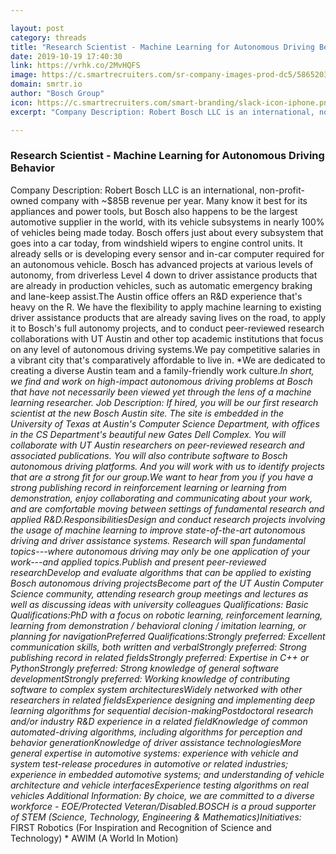 ```yaml
---

layout: post
category: threads
title: "Research Scientist - Machine Learning for Autonomous Driving Behavior"
date: 2019-10-19 17:40:30
link: https://vrhk.co/2MvHQFS
image: https://c.smartrecruiters.com/sr-company-images-prod-dc5/58652035e4b04016904de9fe/default_social_logo/300x300?r=s3-eu-central-1&_1561503806977
domain: smrtr.io
author: "Bosch Group"
icon: https://c.smartrecruiters.com/smart-branding/slack-icon-iphone.png
excerpt: "Company Description: Robert Bosch LLC is an international, non-profit-owned company with ~$85B revenue per year. Many know it best for its appliances and power tools, but Bosch also happens to be the largest automotive supplier in the world, with its vehicle subsystems in nearly 100% of vehicles being made today. Bosch offers just about every subsystem that goes into a car today, from windshield wipers to engine control units. It already sells or is developing every sensor and in-car computer required for an autonomous vehicle. Bosch has advanced projects at various levels of autonomy, from driverless Level 4 down to driver assistance products that are already in production vehicles, such as automatic emergency braking and lane-keep assist.The Austin office offers an R&amp;D experience that's heavy on the R. We have the flexibility to apply machine learning to existing driver assistance products that are already saving lives on the road, to apply it to Bosch's full autonomy projects, and to conduct peer-reviewed research collaborations with UT Austin and other top academic institutions that focus on any level of autonomous driving systems.We pay competitive salaries in a vibrant city that's comparatively affordable to live in. *We are dedicated to creating a diverse Austin team and a family-friendly work culture.*In short, we find and work on high-impact autonomous driving problems at Bosch that have not necessarily been viewed yet through the lens of a machine learning researcher. Job Description: If hired, you will be our first research scientist at the new Bosch Austin site. The site is embedded in the University of Texas at Austin's Computer Science Department, with offices in the CS Department's beautiful new Gates Dell Complex. You will collaborate with UT Austin researchers on peer-reviewed research and associated publications. You will also contribute software to Bosch autonomous driving platforms. And you will work with us to identify projects that are a strong fit for our group.We want to hear from you if you have a strong publishing record in reinforcement learning or learning from demonstration, enjoy collaborating and communicating about your work, and are comfortable moving between settings of fundamental research and applied R&amp;D.ResponsibilitiesDesign and conduct research projects involving the usage of machine learning to improve state-of-the-art autonomous driving and driver assistance systems. Research will span fundamental topics---where autonomous driving may only be one application of your work---and applied topics.Publish and present peer-reviewed researchDevelop and evaluate algorithms that can be applied to existing Bosch autonomous driving projectsBecome part of the UT Austin Computer Science community, attending research group meetings and lectures as well as discussing ideas with university colleagues Qualifications: Basic Qualifications:PhD with a focus on robotic learning, reinforcement learning, learning from demonstration / behavioral cloning / imitation learning, or planning for navigationPreferred Qualifications:Strongly preferred: Excellent communication skills, both written and verbalStrongly preferred: Strong publishing record in related fieldsStrongly preferred: Expertise in C++ or PythonStrongly preferred: Strong knowledge of general software developmentStrongly preferred: Working knowledge of contributing software to complex system architecturesWidely networked with other researchers in related fieldsExperience designing and implementing deep learning algorithms for sequential decision-makingPostdoctoral research and/or industry R&amp;D experience in a related fieldKnowledge of common automated-driving algorithms, including algorithms for perception and behavior generationKnowledge of driver assistance technologiesMore general expertise in automotive systems: experience with vehicle and system test-release procedures in automotive or related industries; experience in embedded automotive systems; and understanding of vehicle architecture and vehicle interfacesExperience testing algorithms on real vehicles Additional Information: By choice, we are committed to a diverse workforce - EOE/Protected Veteran/Disabled.BOSCH is a proud supporter of STEM (Science, Technology, Engineering &amp; Mathematics)Initiatives:* FIRST Robotics (For Inspiration and Recognition of Science and Technology) * AWIM (A World In Motion)"

---
```


### Research Scientist - Machine Learning for Autonomous Driving Behavior

Company Description: Robert Bosch LLC is an international, non-profit-owned company with ~$85B revenue per year. Many know it best for its appliances and power tools, but Bosch also happens to be the largest automotive supplier in the world, with its vehicle subsystems in nearly 100% of vehicles being made today. Bosch offers just about every subsystem that goes into a car today, from windshield wipers to engine control units. It already sells or is developing every sensor and in-car computer required for an autonomous vehicle. Bosch has advanced projects at various levels of autonomy, from driverless Level 4 down to driver assistance products that are already in production vehicles, such as automatic emergency braking and lane-keep assist.The Austin office offers an R&amp;D experience that's heavy on the R. We have the flexibility to apply machine learning to existing driver assistance products that are already saving lives on the road, to apply it to Bosch's full autonomy projects, and to conduct peer-reviewed research collaborations with UT Austin and other top academic institutions that focus on any level of autonomous driving systems.We pay competitive salaries in a vibrant city that's comparatively affordable to live in. *We are dedicated to creating a diverse Austin team and a family-friendly work culture.*In short, we find and work on high-impact autonomous driving problems at Bosch that have not necessarily been viewed yet through the lens of a machine learning researcher. Job Description: If hired, you will be our first research scientist at the new Bosch Austin site. The site is embedded in the University of Texas at Austin's Computer Science Department, with offices in the CS Department's beautiful new Gates Dell Complex. You will collaborate with UT Austin researchers on peer-reviewed research and associated publications. You will also contribute software to Bosch autonomous driving platforms. And you will work with us to identify projects that are a strong fit for our group.We want to hear from you if you have a strong publishing record in reinforcement learning or learning from demonstration, enjoy collaborating and communicating about your work, and are comfortable moving between settings of fundamental research and applied R&amp;D.ResponsibilitiesDesign and conduct research projects involving the usage of machine learning to improve state-of-the-art autonomous driving and driver assistance systems. Research will span fundamental topics---where autonomous driving may only be one application of your work---and applied topics.Publish and present peer-reviewed researchDevelop and evaluate algorithms that can be applied to existing Bosch autonomous driving projectsBecome part of the UT Austin Computer Science community, attending research group meetings and lectures as well as discussing ideas with university colleagues Qualifications: Basic Qualifications:PhD with a focus on robotic learning, reinforcement learning, learning from demonstration / behavioral cloning / imitation learning, or planning for navigationPreferred Qualifications:Strongly preferred: Excellent communication skills, both written and verbalStrongly preferred: Strong publishing record in related fieldsStrongly preferred: Expertise in C++ or PythonStrongly preferred: Strong knowledge of general software developmentStrongly preferred: Working knowledge of contributing software to complex system architecturesWidely networked with other researchers in related fieldsExperience designing and implementing deep learning algorithms for sequential decision-makingPostdoctoral research and/or industry R&amp;D experience in a related fieldKnowledge of common automated-driving algorithms, including algorithms for perception and behavior generationKnowledge of driver assistance technologiesMore general expertise in automotive systems: experience with vehicle and system test-release procedures in automotive or related industries; experience in embedded automotive systems; and understanding of vehicle architecture and vehicle interfacesExperience testing algorithms on real vehicles Additional Information: By choice, we are committed to a diverse workforce - EOE/Protected Veteran/Disabled.BOSCH is a proud supporter of STEM (Science, Technology, Engineering &amp; Mathematics)Initiatives:* FIRST Robotics (For Inspiration and Recognition of Science and Technology) * AWIM (A World In Motion)